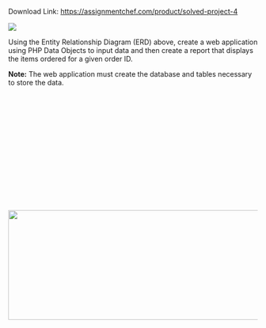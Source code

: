 Download Link: https://assignmentchef.com/product/solved-project-4
<br>
<img decoding="async" data-recalc-dims="1" data-src="https://i0.wp.com/www.ankitcodinghub.com/wp-content/uploads/2018/01/632.png?w=980&amp;ssl=1" class="lazyload" src="data:image/gif;base64,R0lGODlhAQABAAAAACH5BAEKAAEALAAAAAABAAEAAAICTAEAOw==">

 <noscript>

  <img decoding="async" src="https://i0.wp.com/www.ankitcodinghub.com/wp-content/uploads/2018/01/632.png?w=980&amp;ssl=1" data-recalc-dims="1">

 </noscript>

Using the Entity Relationship Diagram (ERD) above, create a web application using PHP Data Objects to input data and then create a report that displays the items ordered for a given order ID.

<strong>Note:</strong> The web application must create the database and tables necessary to store the data.

<strong><img decoding="async" width="659" height="222" data-recalc-dims="1" data-src="https://i0.wp.com/www.ankitcodinghub.com/wp-content/uploads/2018/01/666.png?resize=659%2C222&amp;ssl=1" class="aligncenter lazyload" src="data:image/gif;base64,R0lGODlhAQABAAAAACH5BAEKAAEALAAAAAABAAEAAAICTAEAOw==">

  <noscript>

   <img decoding="async" class="aligncenter" src="https://i0.wp.com/www.ankitcodinghub.com/wp-content/uploads/2018/01/666.png?resize=659%2C222&amp;ssl=1" width="659" height="222" data-recalc-dims="1">

  </noscript></strong>





